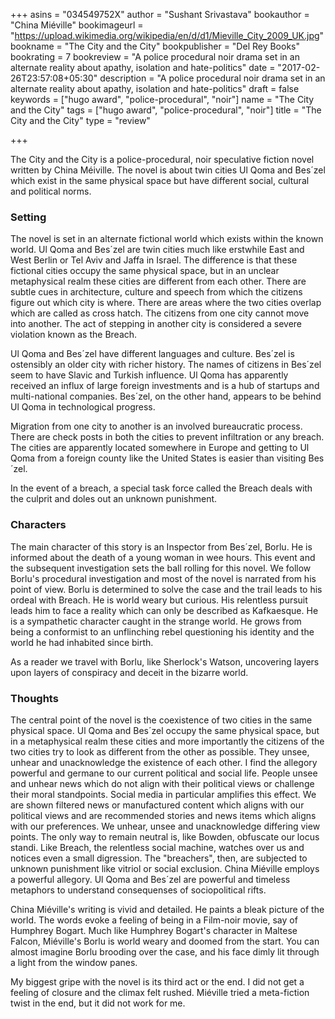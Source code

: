 +++
asins = "034549752X"
author = "Sushant Srivastava"
bookauthor = "China Miéville"
bookimageurl = "https://upload.wikimedia.org/wikipedia/en/d/d1/Mieville_City_2009_UK.jpg"
bookname = "The City and the City"
bookpublisher = "Del Rey Books"
bookrating = 7
bookreview = "A police procedural noir drama set in an alternate reality about apathy, isolation and hate-politics"
date = "2017-02-26T23:57:08+05:30"
description = "A police procedural noir drama set in an alternate reality about apathy, isolation and hate-politics"
draft = false
keywords = ["hugo award", "police-procedural", "noir"]
name = "The City and the City"
tags = ["hugo award", "police-procedural", "noir"]
title = "The City and the City"
type = "review"

+++

The City and the City is a police-procedural, noir speculative fiction novel written by China Méiville.
The novel is about twin cities Ul Qoma and Bes´zel which exist in the same physical space but have different
social, cultural and political norms.


### Setting

The novel is set in an alternate fictional world which exists within the known
world.  Ul Qoma and Bes´zel are twin cities much like erstwhile East and West
Berlin or Tel Aviv and Jaffa in Israel. The difference is that these fictional
cities occupy the same physical space, but in an unclear metaphysical realm
these cities are different from each other. There are subtle cues in architecture,
culture and speech from which the citizens figure out which city is where.
There are areas where the two cities overlap which are called as cross hatch.
The citizens from one city cannot move into another. The act of stepping in
another city is considered a severe violation known as the Breach.

Ul Qoma and Bes´zel have different languages and culture. Bes´zel is ostensibly
an older city with richer history. The names of citizens in Bes´zel seem to
have Slavic and Turkish influence. Ul Qoma has apparently received an influx of
large foreign investments and is a hub of startups and multi-national companies.
Bes´zel, on the other hand, appears to be behind Ul Qoma in technological progress.


Migration from one city to another is an involved bureaucratic process. There
are check posts in both the cities to prevent infiltration or any breach. The cities
are apparently located somewhere in Europe and getting to Ul Qoma from a foreign
county like the United States is easier than visiting Bes´zel.

In the event of a breach, a special task force called the Breach deals with
the culprit and doles out an unknown punishment.



### Characters

The main character of this story is an Inspector from Bes´zel, Borlu. He is
informed about the death of a young woman in wee hours. This event and the subsequent
investigation sets the ball rolling for this novel. We follow Borlu's procedural
investigation and most of the novel is narrated from his point of view.
Borlu is determined to solve the case and the trail leads to his ordeal
with Breach. He is world weary but curious. His relentless pursuit leads him to face
a reality which can only be described as Kafkaesque. He is a sympathetic
character caught in the strange world. He grows from being a conformist
to an unflinching rebel questioning his identity and the world he had inhabited
since birth.

As a reader we travel with Borlu, like Sherlock's Watson, uncovering layers
upon layers of conspiracy and deceit in the bizarre world.


### Thoughts

The central point of the novel is the coexistence of two cities in the same physical space. Ul Qoma and Bes´zel occupy the same physical space, but in a metaphysical realm these cities and more importantly the citizens of the two cities try to look as different from the other as possible. They unsee, unhear and unacknowledge the existence of each other. I find the allegory powerful and germane to our current political and social life. People unsee and unhear news which do not align with their political views or challenge their moral standpoints. Social media in particular amplifies this effect. We are shown filtered news or manufactured content which aligns with our political views and are recommended stories and news items which aligns with our preferences. We unhear, unsee and unacknowledge differing view points. The only way to remain neutral is, like Bowden, obfuscate our locus standi. Like Breach, the relentless social machine, watches over us and notices even a small
digression. The "breachers", then, are subjected to unknown punishment like vitriol or social exclusion.
China Miéville employs a powerful allegory. Ul Qoma and Bes´zel are powerful and timeless metaphors to understand consequenses of sociopolitical rifts.

China Miéville's writing is vivid and detailed. He paints a bleak picture of the world. The words evoke a feeling of being in a Film-noir movie, say
of Humphrey Bogart. Much like Humphrey Bogart's character in Maltese Falcon, Miéville's Borlu is world weary and doomed from the start. You can
almost imagine Borlu brooding over the case, and his face dimly lit through a light from the window panes.

My biggest gripe with the novel is its third act or the end. I did not get a feeling of closure and the climax felt rushed. Miéville tried
a meta-fiction twist in the end, but it did not work for me.
